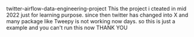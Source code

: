 twitter-airflow-data-engineering-project
This the project i cteated in mid 2022 just for learning purpose. since then twitter has changed into X and many package like Tweepy is not working now days.
so this is just a example and you can't run this now
THANK YOU

